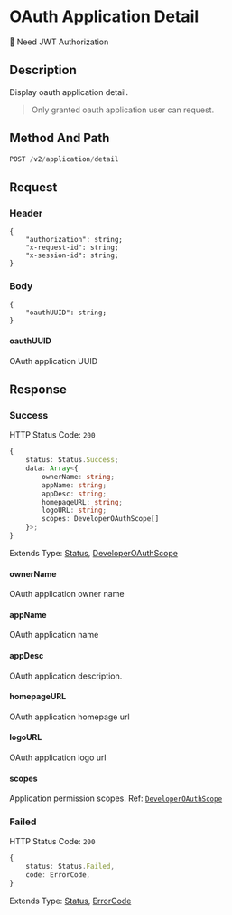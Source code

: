 # OAuth Application Detail

:key: Need JWT Authorization

## Description

Display oauth application detail.

> Only granted oauth application user can request.

## Method And Path

```js
POST /v2/application/detail
```

## Request

### Header

```ts{2-4}
{
    "authorization": string;
    "x-request-id": string;
    "x-session-id": string;
}
```

### Body

```ts{2-3}
{
    "oauthUUID": string;
}
```

#### oauthUUID

OAuth application UUID

## Response

### Success

HTTP Status Code: `200`

```ts
{
    status: Status.Success;
    data: Array<{
        ownerName: string;
        appName: string;
        appDesc: string;
        homepageURL: string;
        logoURL: string;
        scopes: DeveloperOAuthScope[]
    }>;
}
```

Extends Type: [Status](/types/status), [DeveloperOAuthScope](/types/developer-oauth-scope)

#### ownerName

OAuth application owner name

#### appName

OAuth application name

#### appDesc

OAuth application description.

#### homepageURL

OAuth application homepage url

#### logoURL

OAuth application logo url

#### scopes

Application permission scopes. Ref: [`DeveloperOAuthScope`](/types/developer-oauth-scope)

### Failed

HTTP Status Code: `200`

```ts
{
    status: Status.Failed,
    code: ErrorCode,
}
```

Extends Type: [Status](/types/status), [ErrorCode](/types/error-code)

